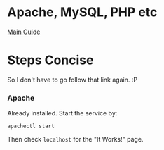 # Apache, MySQL, PHP etc
 
[Main Guide](http://jason.pureconcepts.net/2015/10/install-apache-php-mysql-mac-os-x-el-capitan)

# Steps Concise

So I don't have to go follow that link again. :P

### Apache

Already installed. Start the service by:

```
apachectl start
```

Then check `localhost` for the "It Works!" page.
